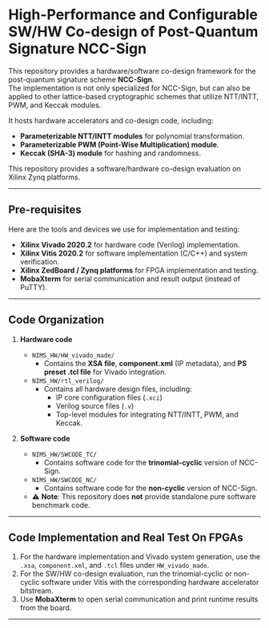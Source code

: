 # High-Performance and Configurable SW/HW Co-design of Post-Quantum Signature NCC-Sign

This repository provides a hardware/software co-design framework for the post-quantum signature scheme **NCC-Sign**.  
The implementation is not only specialized for NCC-Sign, but can also be applied to other lattice-based cryptographic schemes that utilize NTT/INTT, PWM, and Keccak modules.

It hosts hardware accelerators and co-design code, including:

- **Parameterizable NTT/INTT modules** for polynomial transformation.  
- **Parameterizable PWM (Point-Wise Multiplication) module**.  
- **Keccak (SHA-3) module** for hashing and randomness.  

This repository provides a software/hardware co-design evaluation on Xilinx Zynq platforms.

---

## Pre-requisites

Here are the tools and devices we use for implementation and testing:

- **Xilinx Vivado 2020.2** for hardware code (Verilog) implementation.  
- **Xilinx Vitis 2020.2** for software implementation (C/C++) and system verification.  
- **Xilinx ZedBoard / Zynq platforms** for FPGA implementation and testing.  
- **MobaXterm** for serial communication and result output (instead of PuTTY).  

---

## Code Organization

1. **Hardware code**
   - `NIMS_HW/HW_vivado_made/`  
     - Contains the **XSA file**, **component.xml** (IP metadata), and **PS preset .tcl file** for Vivado integration.  
   - `NIMS_HW/rtl_verilog/`  
     - Contains all hardware design files, including:
       - IP core configuration files (`.xci`)  
       - Verilog source files (`.v`)  
       - Top-level modules for integrating NTT/INTT, PWM, and Keccak.  

2. **Software code**
   - `NIMS_HW/SWCODE_TC/`  
     - Contains software code for the **trinomial-cyclic** version of NCC-Sign.  
   - `NIMS_HW/SWCODE_NC/`  
     - Contains software code for the **non-cyclic** version of NCC-Sign.  
   - ⚠ **Note**: This repository does **not** provide standalone pure software benchmark code.  

---

## Code Implementation and Real Test On FPGAs

1. For the hardware implementation and Vivado system generation, use the `.xsa`, `component.xml`, and `.tcl` files under `HW_vivado_made`.  
2. For the SW/HW co-design evaluation, run the trinomial-cyclic or non-cyclic software under Vitis with the corresponding hardware accelerator bitstream.  
3. Use **MobaXterm** to open serial communication and print runtime results from the board.  

---

